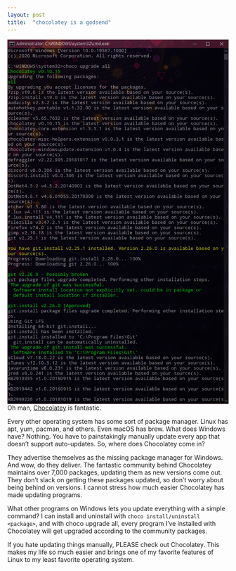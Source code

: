 ```yaml
---
layout: post
title:  "chocolatey is a godsend"
---
```


<img align="right" src="image.png">

Oh man, [Chocolatey](https://chocolatey.org/) is fantastic.

Every other operating system has some sort of package manager. Linux has apt, yum, pacman, and others. Even macOS has brew. What does Windows have? Nothing. You have to painstakingly manually update every app that doesn’t support auto-updates. So, where does Chocolatey come in?

They advertise themselves as the missing package manager for Windows. And wow, do they deliver. The fantastic community behind Chocolatey maintains over 7,000 packages, updating them as new versions come out. They don’t slack on getting these packages updated, so don’t worry about being behind on versions. I cannot stress how much easier Chocolatey has made updating programs.

What other programs on Windows lets you update everything with a simple command? I can install and uninstall with ```choco install/uninstall <package>```, and with choco upgrade all, every program I’ve installed with Chocolatey will get upgraded according to the community packages.

If you hate updating things manually, PLEASE check out Chocolatey. This makes my life so much easier and brings one of my favorite features of Linux to my least favorite operating system.
